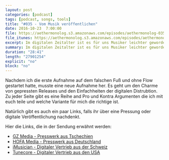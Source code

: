 ```yaml
---
layout: post
categories: [podcast]
tags: [podcast, songs, tools]
title: "#035 - Vom Musik veröffentlichen"
date: 2016-10-23  7:00:00
file: https://aethermonolog.s3.amazonaws.com/episodes/aethermonolog-035.mp3
file_itunes: https://aethermonolog.s3.amazonaws.com/episodes/aethermonolog-035.m4a
excerpt: Im digitalen Zeitalter ist es für uns Musiker leichter geworden Musik zu veröffentlichen. Heute geht es um den Charme von gepressten Releases und den Einfachheiten der digitalen Distrubtion.
summary: Im digitalen Zeitalter ist es für uns Musiker leichter geworden Musik zu veröffentlichen. Heute geht es um den Charme von gepressten Releases und den Einfachheiten der digitalen Distrubtion. Im Lauf der Sendung werden die folgenden Links erwähnt <a href="http://www.gzmedia.com/de-DE/Homepage-de.aspx">GZ Media - Presswerk aus Tschechien</a>, <a href="http://hofa-media.de/">HOFA Media - Presswerk aus Deutschland</a>, <a href="http://imusiciandigital.com/de/">iMusician Digital - Musik zu iTunes und Co. bringen</a>, <a href="http://www.tunecore.com/">Tunecore - das US pendant zu iMusician</a>. Mehr Details zur Sendung findest du auf <a href="http://aethermonolog.de">aethermonolog.de</a>.
duration: "28:41"
length: "27901254"
explicit: "no"
block: "no"
---
```


Nachdem ich die erste Aufnahme auf dem falschen Fuß und ohne Flow gestartet hatte, musste eine neue Aufnahme her. Es geht um den Charme von gepressten Releases und den Einfachheiten der digitalen Distrubtion. Zu jeder Seite gibt es eine Reihe and Pro und Kontra Argumenten die ich mit euch teile und welche Variante für mich die richtige ist.

Natürlich gibt es auch ein paar Links, falls ihr über eine Pressung oder digitale Veröffentlichung nachdenkt.

Hier die Links, die in der Sendung erwähnt werden:

* [GZ Media - Presswerk aus Tschechien](http://www.gzmedia.com/de-DE/Homepage-de.aspx)
* [HOFA Media - Presswerk aus Deutschland](http://hofa-media.de/)
* [iMusician - Digitaler Vertrieb aus der Schweiz](http://imusiciandigital.com/de/)
* [Tunecore - Digitaler Vertrieb aus den USA](http://www.tunecore.com/)
